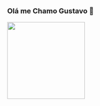 ### Olá me Chamo Gustavo 👋

<div>
  <a href"https://github.com/gustavocunha234">
  <img height="180em" src="https://github-readme-stats.vercel.app/api?username=gustavocunha234&show_icons=true&theme=radical"/>
</div>

